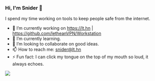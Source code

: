 ### Hi, I'm Snider 👋

I spend my time working on tools to keep people safe from the internet.

- 🔭 I’m currently working on https://lt.hn | https://github.com/letheanVPN/Workstation
- 🌱 I’m currently learning.
- 👯 I’m looking to collaborate on good ideas.
- 📫 How to reach me: snider@lt.hn
- ⚡ Fun fact: I can click my tongue on the top of my mouth so loud, it always echoes.

<img
  src="https://cr-ss-service.azurewebsites.net/api/ScreenShot?widget=summary&username=snider&badges=3&show-avatar=true"
/>
